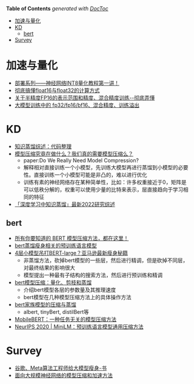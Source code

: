 <!-- START doctoc generated TOC please keep comment here to allow auto update -->
<!-- DON'T EDIT THIS SECTION, INSTEAD RE-RUN doctoc TO UPDATE -->
**Table of Contents**  *generated with [DocToc](https://github.com/thlorenz/doctoc)*

- [加速与量化](#%E5%8A%A0%E9%80%9F%E4%B8%8E%E9%87%8F%E5%8C%96)
- [KD](#kd)
  - [bert](#bert)
- [Survey](#survey)

<!-- END doctoc generated TOC please keep comment here to allow auto update -->

# 加速与量化

- [部署系列——神经网络INT8量化教程第一讲！](https://zhuanlan.zhihu.com/p/405571578)
- [彻底搞懂float16与float32的计算方式](https://blog.csdn.net/leo0308/article/details/117398166)
- [关于半精度FP16的表示范围和精度、混合精度训练--彻底弄懂](https://blog.csdn.net/guanyonglai/article/details/127058613)
- [大模型训练中的 fp32/fp16/bf16、混合精度、训练溢出](https://zhuanlan.zhihu.com/p/622631376)

# KD

- [知识蒸馏综述：代码整理](https://mp.weixin.qq.com/s/TbDpGrpsIYG3khsXrazyHw)
- [模型压缩究竟在做什么？我们真的需要模型压缩么？](https://mp.weixin.qq.com/s/u94NZVwb_ywqjTMla2upbQ)
  - paper:Do We Really Need Model Compression?
  - 解释相对直接训练一个小模型，先训练大模型再进行蒸馏到小模型的必要性。直接训练一个小模型可能是非凸的，难以进行优化
  - 训练有素的神经网络存在某种简单性，比如：许多权重接近于0，矩阵是可以低秩分解的，权重可以使用少量的比特来表示，层直接趋向于学习相同的特征
- [「深度学习中知识蒸馏」最新2022研究综述](https://mp.weixin.qq.com/s/2cgUFClQeJ2Jss6adDjUjA)


## bert

- [所有你要知道的 BERT 模型压缩方法，都在这里！](https://mp.weixin.qq.com/s?__biz=MzA5ODEzMjIyMA==&mid=2247495697&idx=3&sn=445b198682cdd7afa9e5b9a105d280af&source=41#wechat_redirect)
- [bert蒸馏瘦身相关的预训练语言模型](https://mp.weixin.qq.com/s/8xNWYJsIDz7j3KW4YyIBKA)
- [4层小模型吊打BERT-large？亚马逊最新瘦身秘籍](https://mp.weixin.qq.com/s/Nt7KJvmL1WnGFgIyhOraBw)
  - 非蒸馏方法，砍掉bert模型的一些层，然后进行精调，但是砍掉不同层，对最终结果的影响很大
  - 模型提出一种最有子结构的搜索方法，然后进行预训练和精调
- [bert模型压缩：量化、剪枝和蒸馏](https://mp.weixin.qq.com/s/6RUvMR-fjzB5PkZBQ4YFNQ)
  - 介绍bert模型各层的参数量及其推理速度
  - bert模型在几种模型压缩方法上的具体操作方法
- [bert家族模型的压缩与蒸馏](https://mp.weixin.qq.com/s/UNHu1eVNorWWKbDb0XBJcA)
  - albert, tinyBert, distilBert等
- [MobileBERT：一种任务无关的模型压缩方法](https://zhuanlan.zhihu.com/p/160833990)
- [NeurIPS 2020 | MiniLM：预训练语言模型通用压缩方法](https://zhuanlan.zhihu.com/p/298390577)


# Survey

- [谷歌、Meta算法工程师给大模型瘦身-书](https://mp.weixin.qq.com/s/ax_SJmQ1SSUn_jutjY1jog)
- [面向大规模神经网络的模型压缩和加速方法](https://mp.weixin.qq.com/s/ZqEJwYt7my2JQwY6yTTwHQ)